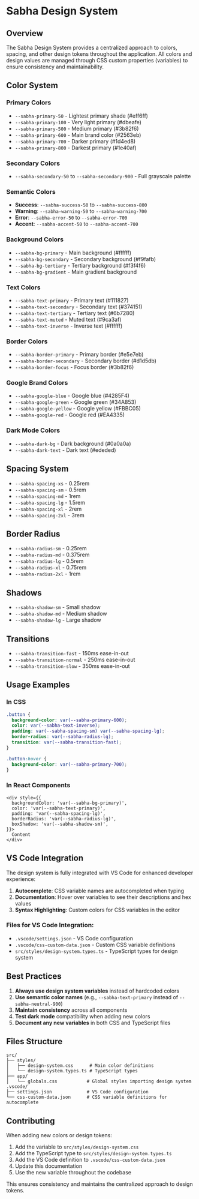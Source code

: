 # Sabha Design System

## Overview
The Sabha Design System provides a centralized approach to colors, spacing, and other design tokens throughout the application. All colors and design values are managed through CSS custom properties (variables) to ensure consistency and maintainability.

## Color System

### Primary Colors
- `--sabha-primary-50` - Lightest primary shade (#eff6ff)
- `--sabha-primary-100` - Very light primary (#dbeafe)
- `--sabha-primary-500` - Medium primary (#3b82f6)
- `--sabha-primary-600` - Main brand color (#2563eb)
- `--sabha-primary-700` - Darker primary (#1d4ed8)
- `--sabha-primary-800` - Darkest primary (#1e40af)

### Secondary Colors
- `--sabha-secondary-50` to `--sabha-secondary-900` - Full grayscale palette

### Semantic Colors
- **Success**: `--sabha-success-50` to `--sabha-success-800`
- **Warning**: `--sabha-warning-50` to `--sabha-warning-700`
- **Error**: `--sabha-error-50` to `--sabha-error-700`
- **Accent**: `--sabha-accent-50` to `--sabha-accent-700`

### Background Colors
- `--sabha-bg-primary` - Main background (#ffffff)
- `--sabha-bg-secondary` - Secondary background (#f9fafb)
- `--sabha-bg-tertiary` - Tertiary background (#f3f4f6)
- `--sabha-bg-gradient` - Main gradient background

### Text Colors
- `--sabha-text-primary` - Primary text (#111827)
- `--sabha-text-secondary` - Secondary text (#374151)
- `--sabha-text-tertiary` - Tertiary text (#6b7280)
- `--sabha-text-muted` - Muted text (#9ca3af)
- `--sabha-text-inverse` - Inverse text (#ffffff)

### Border Colors
- `--sabha-border-primary` - Primary border (#e5e7eb)
- `--sabha-border-secondary` - Secondary border (#d1d5db)
- `--sabha-border-focus` - Focus border (#3b82f6)

### Google Brand Colors
- `--sabha-google-blue` - Google blue (#4285F4)
- `--sabha-google-green` - Google green (#34A853)
- `--sabha-google-yellow` - Google yellow (#FBBC05)
- `--sabha-google-red` - Google red (#EA4335)

### Dark Mode Colors
- `--sabha-dark-bg` - Dark background (#0a0a0a)
- `--sabha-dark-text` - Dark text (#ededed)

## Spacing System
- `--sabha-spacing-xs` - 0.25rem
- `--sabha-spacing-sm` - 0.5rem
- `--sabha-spacing-md` - 1rem
- `--sabha-spacing-lg` - 1.5rem
- `--sabha-spacing-xl` - 2rem
- `--sabha-spacing-2xl` - 3rem

## Border Radius
- `--sabha-radius-sm` - 0.25rem
- `--sabha-radius-md` - 0.375rem
- `--sabha-radius-lg` - 0.5rem
- `--sabha-radius-xl` - 0.75rem
- `--sabha-radius-2xl` - 1rem

## Shadows
- `--sabha-shadow-sm` - Small shadow
- `--sabha-shadow-md` - Medium shadow
- `--sabha-shadow-lg` - Large shadow

## Transitions
- `--sabha-transition-fast` - 150ms ease-in-out
- `--sabha-transition-normal` - 250ms ease-in-out
- `--sabha-transition-slow` - 350ms ease-in-out

## Usage Examples

### In CSS
```css
.button {
  background-color: var(--sabha-primary-600);
  color: var(--sabha-text-inverse);
  padding: var(--sabha-spacing-sm) var(--sabha-spacing-lg);
  border-radius: var(--sabha-radius-lg);
  transition: var(--sabha-transition-fast);
}

.button:hover {
  background-color: var(--sabha-primary-700);
}
```

### In React Components
```tsx
<div style={{
  backgroundColor: 'var(--sabha-bg-primary)',
  color: 'var(--sabha-text-primary)',
  padding: 'var(--sabha-spacing-lg)',
  borderRadius: 'var(--sabha-radius-lg)',
  boxShadow: 'var(--sabha-shadow-sm)',
}}>
  Content
</div>
```

## VS Code Integration

The design system is fully integrated with VS Code for enhanced developer experience:

1. **Autocomplete**: CSS variable names are autocompleted when typing
2. **Documentation**: Hover over variables to see their descriptions and hex values
3. **Syntax Highlighting**: Custom colors for CSS variables in the editor

### Files for VS Code Integration:
- `.vscode/settings.json` - VS Code configuration
- `.vscode/css-custom-data.json` - Custom CSS variable definitions
- `src/styles/design-system.types.ts` - TypeScript types for design system

## Best Practices

1. **Always use design system variables** instead of hardcoded colors
2. **Use semantic color names** (e.g., `--sabha-text-primary` instead of `--sabha-neutral-900`)
3. **Maintain consistency** across all components
4. **Test dark mode** compatibility when adding new colors
5. **Document any new variables** in both CSS and TypeScript files

## Files Structure
```
src/
├── styles/
│   ├── design-system.css      # Main color definitions
│   └── design-system.types.ts # TypeScript types
├── app/
│   └── globals.css           # Global styles importing design system
.vscode/
├── settings.json             # VS Code configuration
└── css-custom-data.json      # CSS variable definitions for autocomplete
```

## Contributing

When adding new colors or design tokens:

1. Add the variable to `src/styles/design-system.css`
2. Add the TypeScript type to `src/styles/design-system.types.ts`
3. Add the VS Code definition to `.vscode/css-custom-data.json`
4. Update this documentation
5. Use the new variable throughout the codebase

This ensures consistency and maintains the centralized approach to design tokens.
